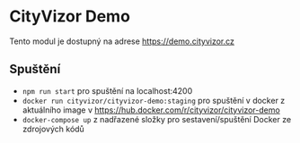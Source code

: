 # CityVizor Demo

Tento modul je dostupný na adrese https://demo.cityvizor.cz

## Spuštění

  - `npm run start` pro spuštění na localhost:4200
  - `docker run cityvizor/cityvizor-demo:staging` pro spuštění v docker z aktuálního image v https://hub.docker.com/r/cityvizor/cityvizor-demo
  - `docker-compose up` z nadřazené složky pro sestavení/spuštění Docker ze zdrojových kódů
